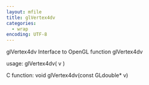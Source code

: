 ```yaml
---
layout: mfile
title: glVertex4dv
categories:
  - wrap
encoding: UTF-8
---
```


glVertex4dv  Interface to OpenGL function glVertex4dv

usage:  glVertex4dv( v )

C function:  void glVertex4dv(const GLdouble\* v)